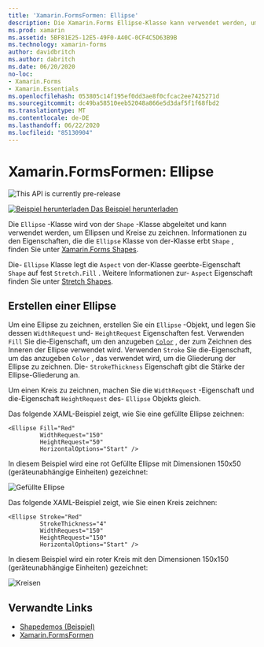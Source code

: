 ```yaml
---
title: 'Xamarin.FormsFormen: Ellipse'
description: Die Xamarin.Forms Ellipse-Klasse kann verwendet werden, um Ellipsen und Kreise zu zeichnen.
ms.prod: xamarin
ms.assetid: 5BF81E25-12E5-49F0-A40C-0CF4C5D63B9B
ms.technology: xamarin-forms
author: davidbritch
ms.author: dabritch
ms.date: 06/20/2020
no-loc:
- Xamarin.Forms
- Xamarin.Essentials
ms.openlocfilehash: 053805c14f195ef0dd3ae8f0cfcac2ee7425271d
ms.sourcegitcommit: dc49ba58510eeb52048a866e5d3daf5f1f68fbd2
ms.translationtype: MT
ms.contentlocale: de-DE
ms.lasthandoff: 06/22/2020
ms.locfileid: "85130904"
---
```

# <a name="xamarinforms-shapes-ellipse"></a>Xamarin.FormsFormen: Ellipse

![](~/media/shared/preview.png "This API is currently pre-release")

[![Beispiel herunterladen](~/media/shared/download.png) Das Beispiel herunterladen](https://github.com/xamarin/xamarin-forms-samples/tree/master/UserInterface/ShapesDemos/)

Die `Ellipse` -Klasse wird von der `Shape` -Klasse abgeleitet und kann verwendet werden, um Ellipsen und Kreise zu zeichnen. Informationen zu den Eigenschaften, die die `Ellipse` Klasse von der-Klasse erbt `Shape` , finden Sie unter [ Xamarin.Forms Shapes](index.md).

Die- `Ellipse` Klasse legt die `Aspect` von der-Klasse geerbte-Eigenschaft `Shape` auf fest `Stretch.Fill` . Weitere Informationen zur- `Aspect` Eigenschaft finden Sie unter [Stretch Shapes](index.md#stretch-shapes).

## <a name="create-an-ellipse"></a>Erstellen einer Ellipse

Um eine Ellipse zu zeichnen, erstellen Sie ein `Ellipse` -Objekt, und legen Sie dessen `WidthRequest` und- `HeightRequest` Eigenschaften fest. Verwenden `Fill` Sie die-Eigenschaft, um den anzugeben [`Color`](xref:Xamarin.Forms.Color) , der zum Zeichnen des Inneren der Ellipse verwendet wird. Verwenden `Stroke` Sie die-Eigenschaft, um das anzugeben `Color` , das verwendet wird, um die Gliederung der Ellipse zu zeichnen. Die- `StrokeThickness` Eigenschaft gibt die Stärke der Ellipse-Gliederung an.

Um einen Kreis zu zeichnen, machen Sie die `WidthRequest` -Eigenschaft und die-Eigenschaft `HeightRequest` des- `Ellipse` Objekts gleich.

Das folgende XAML-Beispiel zeigt, wie Sie eine gefüllte Ellipse zeichnen:

```xaml
<Ellipse Fill="Red"
         WidthRequest="150"
         HeightRequest="50"
         HorizontalOptions="Start" />
```

In diesem Beispiel wird eine rot Gefüllte Ellipse mit Dimensionen 150x50 (geräteunabhängige Einheiten) gezeichnet:

![Gefüllte Ellipse](ellipse-images/filled.png "Gefüllte Ellipse")

Das folgende XAML-Beispiel zeigt, wie Sie einen Kreis zeichnen:

```xaml
<Ellipse Stroke="Red"
         StrokeThickness="4"
         WidthRequest="150"
         HeightRequest="150"
         HorizontalOptions="Start" />
```

In diesem Beispiel wird ein roter Kreis mit den Dimensionen 150x150 (geräteunabhängige Einheiten) gezeichnet:

![Kreisen](ellipse-images/circle.png "Circle")

## <a name="related-links"></a>Verwandte Links

- [Shapedemos (Beispiel)](https://github.com/xamarin/xamarin-forms-samples/tree/master/UserInterface/ShapesDemos/)
- [Xamarin.FormsFormen](index.md)
